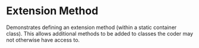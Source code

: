 ﻿# Extension Method

Demonstrates defining an extension method (within a static container class). This allows additional methods to be added to classes the coder may not otherwise have access to.